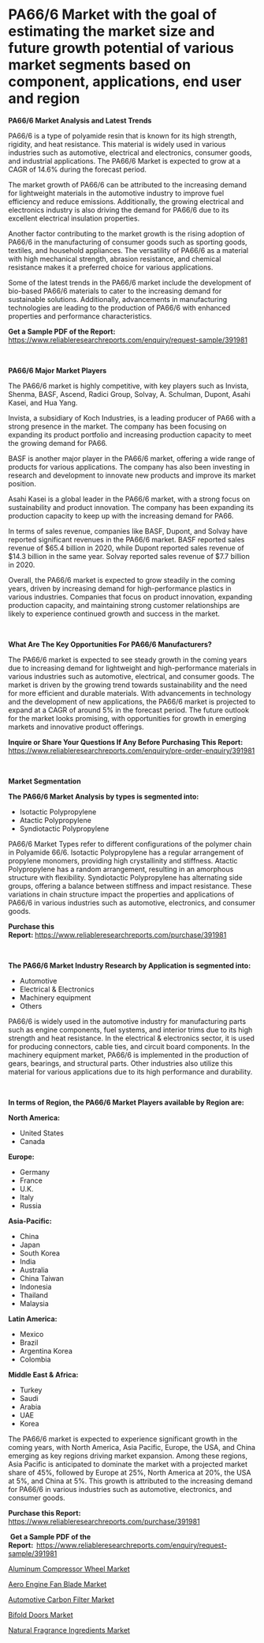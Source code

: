 <p><h1>PA66/6 Market with the goal of estimating the market size and future growth potential of various market segments based on component, applications, end user and region</h1></p><p><strong>PA66/6 Market Analysis and Latest Trends</strong></p>
<p><p>PA66/6 is a type of polyamide resin that is known for its high strength, rigidity, and heat resistance. This material is widely used in various industries such as automotive, electrical and electronics, consumer goods, and industrial applications. The PA66/6 Market is expected to grow at a CAGR of 14.6% during the forecast period.</p><p>The market growth of PA66/6 can be attributed to the increasing demand for lightweight materials in the automotive industry to improve fuel efficiency and reduce emissions. Additionally, the growing electrical and electronics industry is also driving the demand for PA66/6 due to its excellent electrical insulation properties. </p><p>Another factor contributing to the market growth is the rising adoption of PA66/6 in the manufacturing of consumer goods such as sporting goods, textiles, and household appliances. The versatility of PA66/6 as a material with high mechanical strength, abrasion resistance, and chemical resistance makes it a preferred choice for various applications.</p><p>Some of the latest trends in the PA66/6 market include the development of bio-based PA66/6 materials to cater to the increasing demand for sustainable solutions. Additionally, advancements in manufacturing technologies are leading to the production of PA66/6 with enhanced properties and performance characteristics.</p></p>
<p><strong>Get a Sample PDF of the Report:&nbsp;</strong> <a href="https://www.reliableresearchreports.com/enquiry/request-sample/391981">https://www.reliableresearchreports.com/enquiry/request-sample/391981</a></p>
<p>&nbsp;</p>
<p><strong>PA66/6 Major Market Players</strong></p>
<p><p>The PA66/6 market is highly competitive, with key players such as Invista, Shenma, BASF, Ascend, Radici Group, Solvay, A. Schulman, Dupont, Asahi Kasei, and Hua Yang. </p><p>Invista, a subsidiary of Koch Industries, is a leading producer of PA66 with a strong presence in the market. The company has been focusing on expanding its product portfolio and increasing production capacity to meet the growing demand for PA66. </p><p>BASF is another major player in the PA66/6 market, offering a wide range of products for various applications. The company has also been investing in research and development to innovate new products and improve its market position. </p><p>Asahi Kasei is a global leader in the PA66/6 market, with a strong focus on sustainability and product innovation. The company has been expanding its production capacity to keep up with the increasing demand for PA66. </p><p>In terms of sales revenue, companies like BASF, Dupont, and Solvay have reported significant revenues in the PA66/6 market. BASF reported sales revenue of $65.4 billion in 2020, while Dupont reported sales revenue of $14.3 billion in the same year. Solvay reported sales revenue of $7.7 billion in 2020. </p><p>Overall, the PA66/6 market is expected to grow steadily in the coming years, driven by increasing demand for high-performance plastics in various industries. Companies that focus on product innovation, expanding production capacity, and maintaining strong customer relationships are likely to experience continued growth and success in the market.</p></p>
<p>&nbsp;</p>
<p><strong>What Are The Key Opportunities For PA66/6 Manufacturers?</strong></p>
<p><p>The PA66/6 market is expected to see steady growth in the coming years due to increasing demand for lightweight and high-performance materials in various industries such as automotive, electrical, and consumer goods. The market is driven by the growing trend towards sustainability and the need for more efficient and durable materials. With advancements in technology and the development of new applications, the PA66/6 market is projected to expand at a CAGR of around 5% in the forecast period. The future outlook for the market looks promising, with opportunities for growth in emerging markets and innovative product offerings.</p></p>
<p><strong>Inquire or Share Your Questions If Any Before Purchasing This Report:</strong> <a href="https://www.reliableresearchreports.com/enquiry/pre-order-enquiry/391981">https://www.reliableresearchreports.com/enquiry/pre-order-enquiry/391981</a></p>
<p>&nbsp;</p>
<p><strong>Market Segmentation</strong></p>
<p><strong>The PA66/6 Market Analysis by types is segmented into:</strong></p>
<p><ul><li>Isotactic Polypropylene</li><li>Atactic Polypropylene</li><li>Syndiotactic Polypropylene</li></ul></p>
<p><p>PA66/6 Market Types refer to different configurations of the polymer chain in Polyamide 66/6. Isotactic Polypropylene has a regular arrangement of propylene monomers, providing high crystallinity and stiffness. Atactic Polypropylene has a random arrangement, resulting in an amorphous structure with flexibility. Syndiotactic Polypropylene has alternating side groups, offering a balance between stiffness and impact resistance. These variations in chain structure impact the properties and applications of PA66/6 in various industries such as automotive, electronics, and consumer goods.</p></p>
<p><strong>Purchase this Report:&nbsp;</strong><a href="https://www.reliableresearchreports.com/purchase/391981">https://www.reliableresearchreports.com/purchase/391981</a></p>
<p>&nbsp;</p>
<p><strong>The PA66/6 Market Industry Research by Application is segmented into:</strong></p>
<p><ul><li>Automotive</li><li>Electrical & Electronics</li><li>Machinery equipment</li><li>Others</li></ul></p>
<p><p>PA66/6 is widely used in the automotive industry for manufacturing parts such as engine components, fuel systems, and interior trims due to its high strength and heat resistance. In the electrical & electronics sector, it is used for producing connectors, cable ties, and circuit board components. In the machinery equipment market, PA66/6 is implemented in the production of gears, bearings, and structural parts. Other industries also utilize this material for various applications due to its high performance and durability.</p></p>
<p>&nbsp;</p>
<p><strong>In terms of Region, the PA66/6 Market Players available by Region are:</strong></p>
<p>
    <p> <strong> North America: </strong>
        <ul>
            <li>United States</li>
            <li>Canada</li>
        </ul>
        </p> 
    <p> <strong> Europe: </strong>
        <ul>
            <li>Germany</li>
            <li>France</li>
            <li>U.K.</li>
            <li>Italy</li>
            <li>Russia</li>
        </ul>
        </p> 
    <p> <strong> Asia-Pacific: </strong>
        <ul>
            <li>China</li>
            <li>Japan</li>
            <li>South Korea</li>
            <li>India</li>
            <li>Australia</li>
            <li>China Taiwan</li>
            <li>Indonesia</li>
            <li>Thailand</li>
            <li>Malaysia</li>
        </ul>
        </p> 
    <p> <strong> Latin America: </strong>
        <ul>
            <li>Mexico</li>
            <li>Brazil</li>
            <li>Argentina Korea</li>
            <li>Colombia</li>
        </ul>
        </p> 
    <p> <strong> Middle East & Africa: </strong>
        <ul>
            <li>Turkey</li>
            <li>Saudi</li>
            <li>Arabia</li>
            <li>UAE</li>
            <li>Korea</li>
        </ul>
    </p>
    </p>
<p><p>The PA66/6 market is expected to experience significant growth in the coming years, with North America, Asia Pacific, Europe, the USA, and China emerging as key regions driving market expansion. Among these regions, Asia Pacific is anticipated to dominate the market with a projected market share of 45%, followed by Europe at 25%, North America at 20%, the USA at 5%, and China at 5%. This growth is attributed to the increasing demand for PA66/6 in various industries such as automotive, electronics, and consumer goods.</p></p>
<p><strong>Purchase this Report: </strong><a href="https://www.reliableresearchreports.com/purchase/391981">https://www.reliableresearchreports.com/purchase/391981</a></p>
<p>&nbsp;<strong>Get a Sample PDF of the Report:&nbsp;&nbsp;</strong><a href="https://www.reliableresearchreports.com/enquiry/request-sample/391981">https://www.reliableresearchreports.com/enquiry/request-sample/391981</a></p>
<p><strong></strong></p>
<p><p><a href="https://natural-crush-b99.notion.site/Aluminum-Compressor-Wheel-Market-Size-Growth-and-Forecast-from-2024-2031-a8f9233263e148439ca68eafa647decb">Aluminum Compressor Wheel Market</a></p><p><a href="https://boundless-drawbridge-702.notion.site/Aero-Engine-Fan-Blade-Market-Research-Report-Unlocks-Analysis-on-the-Market-Financial-Status-Market-19f5c733f580403f9c62d9d727c1d840">Aero Engine Fan Blade Market</a></p><p><a href="https://gamy-alyssum-396.notion.site/Automotive-Carbon-Filter-Market-Size-Share-Trends-Analysis-Report-By-Material-By-Type-By-End-us-315138dbc10149f4936e8d04c25b4faf">Automotive Carbon Filter Market</a></p><p><a href="https://view.publitas.com/reportprime-1/bifold-doors-market-size-share-trends-analysis-report-by-material-by-type-by-end-user-by-region-and-segment-forecasts-2024-2031/">Bifold Doors Market</a></p><p><a href="https://view.publitas.com/reportprime-1/natural-fragrance-ingredients-market-size-focuses-on-market-dynamics-in-depth-analysis-and-future-projections-of-its-market-forecasted-for-period-from-2024-to-2031/">Natural Fragrance Ingredients Market</a></p></p>